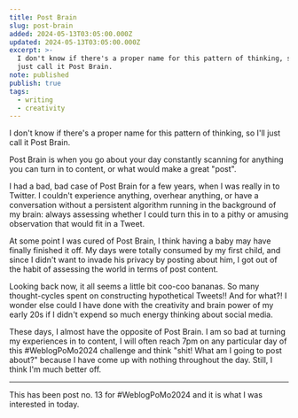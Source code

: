 ```yaml
---
title: Post Brain
slug: post-brain
added: 2024-05-13T03:05:00.000Z
updated: 2024-05-13T03:05:00.000Z
excerpt: >-
  I don't know if there's a proper name for this pattern of thinking, so I'll
  just call it Post Brain.
note: published
publish: true
tags:
  - writing
  - creativity
---
```

I don't know if there's a proper name for this pattern of thinking, so I'll just call it Post Brain. 

Post Brain is when you go about your day constantly scanning for anything you can turn in to content, or what would make a great "post". 

I had a bad, bad case of Post Brain for a few years, when I was really in to Twitter. I couldn't experience anything, overhear anything, or have a conversation without a persistent algorithm running in the background of my brain: always assessing whether I could turn this in to a pithy or amusing observation that would fit in a Tweet.

At some point I was cured of Post Brain, I think having a baby may have finally finished it off. My days were totally consumed by my first child, and since I didn't want to invade his privacy by posting about him, I got out of the habit of assessing the world in terms of post content.

Looking back now, it all seems a little bit coo-coo bananas. So many thought-cycles spent on constructing hypothetical Tweets!! And for what?! I wonder else could I have done with the creativity and brain power of my early 20s if I didn't expend so much energy thinking about social media.

These days, I almost have the opposite of Post Brain. I am so bad at turning my experiences in to content, I will often reach 7pm on any particular day of this #WeblogPoMo2024 challenge and think "shit! What am I going to post about?" because I have come up with nothing throughout the day. Still, I think I'm much better off.


<hr>

This has been post no. 13 for #WeblogPoMo2024 and it is what I was interested in today.
